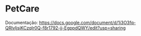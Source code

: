 # PetCare

Documentação: https://docs.google.com/document/d/1i3O3fq-QRlvIjsjKCzqIr0Q-f8r1792-jj-EgppdQWY/edit?usp=sharing